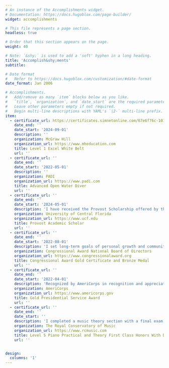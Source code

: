 ```yaml
---
# An instance of the Accomplishments widget.
# Documentation: https://docs.hugoblox.com/page-builder/
widget: accomplishments

# This file represents a page section.
headless: true

# Order that this section appears on the page.
weight: 40

# Note: `&shy;` is used to add a 'soft' hyphen in a long heading.
title: 'Accomplish&shy;ments'
subtitle:

# Date format
#   Refer to https://docs.hugoblox.com/customization/#date-format
date_format: Jan 2006

# Accomplishments.
#   Add/remove as many `item` blocks below as you like.
#   `title`, `organization`, and `date_start` are the required parameters.
#   Leave other parameters empty if not required.
#   Begin multi-line descriptions with YAML's `|2-` multi-line prefix.
item:
  - certificate_url: https://certificates.simnetonline.com/67e6f76c-101c-4950-a8fd-7d80e45008c0#acc.Fml9dKrY
    date_end: ''
    date_start: '2024-09-01'
    description: ''
    organization: McGraw Hill
    organization_url: https://www.mheducation.com
    title: Level 1 Excel White Belt
    url: ''
  - certificate_url: ''
    date_end: ''
    date_start: '2022-05-01'
    description: ''
    organization: PADI
    organization_url: https://www.padi.com
    title: Advanced Open Water Diver
    url: ''
  - certificate_url: ''
    date_end: ''
    date_start: '2024-05-01'
    description: 'I have received the Provost Scholarship offered by the University of Central Florida. This scholarship is awarded to recognize outstanding academic performance prior to entering college.'
    organization: University of Central Florida
    organization_url: https://www.ucf.edu
    title: Provost Academic Scholar
    url: ''
  - certificate_url: ''
    date_end: ''
    date_start: '2022-08-01'
    description: 'I set long-term goals of personal growth and community involvement. I also completed an Expedition/Exploration to immerse myself and leave my daily routine and discover the unfamiliar.'
    organization: Congressional Award National Board of Directors
    organization_url: https://www.congressionalaward.org
    title: Congressional Award Gold Certificate and Bronze Medal
    url: ''
  - certificate_url: ''
    date_end: ''
    date_start: '2022-04-01'
    description: 'Recognized by AmeriCorps in recognition and appreciation for my commitment to strengthening communities through volunteer service.'
    organization: AmeriCorps
    organization_url: https://www.americorps.gov
    title: Gold Presidential Service Award
    url: ''
  - certificate_url: ''
    date_end: ''
    date_start: ''
    description: 'I completed a music theory section with a final exam, then practiced to complete a practical examination involving identifying intervals from sound, and a performance of 5 pieces.'
    organization: The Royal Conservatory of Music
    organization_url: https://www.rcmusic.com
    title: Level 5 Piano Practical and Theory First Class Honors With Distinction
    url: ''


design:
  columns: '1'
---
```

